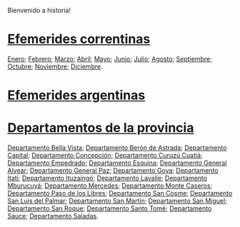 Bienvenido a historia!

# [Efemerides correntinas](01-Efemerides-correntinas)

[Enero](Enero.md); 
[Febrero](Febrero.md); 
[Marzo](Marzo.md); 
[Abril](Abril.md); 
[Mayo](Mayo.md); 
[Junio](Junio.md); 
[Julio](Julio.md); 
[Agosto](Agosto.md); 
[Septiembre](Septiembre.md); 
[Octubre](Octubre.md); 
[Noviembre](Noviembre.md); 
[Diciembre](Diciembre.md). 

# [Efemerides argentinas](02-Efemerides-argentinas)


# [Departamentos de la provincia](03-Departamentos-de-la-provincia)

[Departamento Bella Vista](Departamento-Bella-Vista.md); 
[Departamento Berón de Astrada](Departamento-Berón-de-Astrada.md); 
[Departamento Capital](Departamento-Capital.md); 
[Departamento Concepción](Departamento-Concepción.md); 
[Departamento Curuzú Cuatiá](Departamento-Curuzú-Cuatiá.md); 
[Departamento Empedrado](Departamento-Empedrado.md); 
[Departamento Esquina](Departamento-Esquina.md); 
[Departamento General Alvear](Departamento-General-Alvear.md); 
[Departamento General Paz](Departamento-General-Paz.md); 
[Departamento Goya](Departamento-Goya.md); 
[Departamento Itatí](Departamento-Itatí.md); 
[Departamento Ituzaingó](Departamento-Ituzaingó.md); 
[Departamento Lavalle](Departamento-Lavalle.md); 
[Departamento Mburucuyá](Departamento-Mburucuyá.md); 
[Departamento Mercedes](Departamento-Mercedes.md); 
[Departamento Monte Caseros](Departamento-Monte-Caseros.md); 
[Departamento Paso de los Libres](Departamento-Paso-de-los-Libres.md); 
[Departamento San Cosme](Departamento-San-Cosme.md); 
[Departamento San Luis del Palmar](Departamento-San-Luis-del-Palmar.md); 
[Departamento San Martín](Departamento-San-Martín.md); 
[Departamento San Miguel](Departamento-San-Miguel.md); 
[Departamento San Roque](Departamento-San-Roque.md); 
[Departamento Santo Tomé](Departamento-Santo-Tomé.md); 
[Departamento Sauce](Departamento-Sauce.md); 
[Departamento Saladas](Departamento-Saladas.md). 